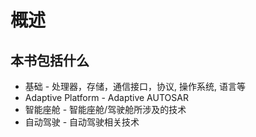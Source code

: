 # 概述

## 本书包括什么

* 基础 - 处理器，存储，通信接口，协议, 操作系统, 语言等
* Adaptive Platform - Adaptive AUTOSAR
* 智能座舱 - 智能座舱/驾驶舱所涉及的技术
* 自动驾驶 - 自动驾驶相关技术


